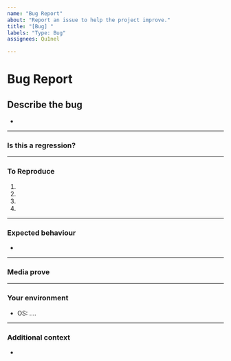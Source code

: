 ```yaml
---
name: "Bug Report"
about: "Report an issue to help the project improve."
title: "[Bug] "
labels: "Type: Bug"
assignees: Qu1nel

---
```


# **Bug Report**

## **Describe the bug**

*

---

### **Is this a regression?**

---

### **To Reproduce**

1.
2.
3.
4.

---

### **Expected behaviour**

*

---

### **Media prove**

---

### **Your environment**

* OS:
....

---

### **Additional context**

*
